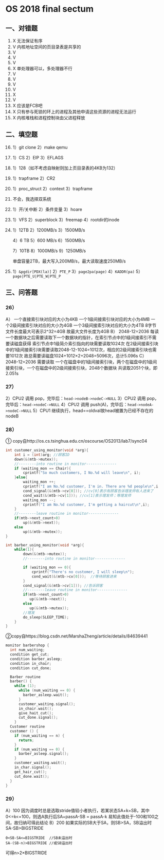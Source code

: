 # OS 2018 final sectum
## 一、对错题
1. X  无法保证有序
2. V  内核地址空间的页目录表是共享的
3. V
4. V
5. V
6. X  单处理器可以，多处理器不行
7. V
8. V
9. V
10. V
11. X
12. V
13. X  应该是FCB吧
14. X  只有参与死锁的环上的进程及其他申请这些资源的进程无法运行
15. X  内核堆栈和进程控制块由父进程释放
## 二、填空题
16. 1）git clone  2）make qemu

17. 1）CS  2）EIP  3）EFLAGS

18. 1）128（如不考虑自映射则加上页目录表的4KB为132）

19. 1）trapframe  2）CR2

20. 1）proc_struct  2）context  3）trapframe

21. 不会，我选择双系统

22. 1）开/关中断  2）条件变量  3）hoare

23. 1）VFS  2）superblock  3）freemap  4）rootdir的inode

24. 1）12TB  2）1200MB/s  3）1500MB/s

    4）6 TB   5）600 MB/s   6）1500MB/s  

    7）10TB  8）1000MB/s  9）1250MB/s

    单盘容量2TB，最大写入200MB/s，最大读取速度250MB/s

25. 1）`&pgdir[PDX(la)]` 
   2）`PTE_P` 
   3）`page2pa(page)` 
   4）`KADDR(pa)` 
   5）`page|PTE_U|PTE_W|PTE_P`
## 三、问答题
### 26）
A）
一个直接索引块对应的大小为4KB
一个1级间接索引块对应的大小为4MB
一个2级间接索引块对应的大小为4GB
一个3级间接索引块对应的大小为4TB
8字节文件长度最大可表示2^32=4GB
故最大文件长度为4GB
B）
2048-12=2036
每读一个数据块之后需要读取下一个数据块的指针，在索引节点中的1级间接索引不需要读磁盘获得
索引节点中1级简介索引指向的块需要读取1024次
在2级间接索引块中的1级间接索引块需要读取2048-12-1024=1012次，相应的2级间接索引块也需要1012次
故总需要读磁盘1024+1012×2+2048=5096次，总计5.096s
C）
2048-12=2036
需要读取 一个在磁盘中的1级间接索引块，两个在磁盘中的1级间接索引块，一个在磁盘中的2级间接索引块，2048个数据块
共读取2051个块，即2.051s

### 27）
2）CPU2 调用 pop，完毕后：`head->nodeB->nodeC->NULL`
3）CPU2 调用 pop，完毕后：`head->nodeC->NULL`
4）CPU2 调用 push(A)，完毕后：`head->nodeA->nodeC->NULL`
5）CPU1 继续执行，head==oldval故head被置为已经不存在的nodeB

### 28）
① copy自http://os.cs.tsinghua.edu.cn/oscourse/OS2013/lab7/sync04
```c
int customer_using_monitor(void *arg){
	int i = (int)arg; //顾客ID
    down(&(mtb->mutex));
    //--------into routine in monitor--------------
    if (waiting_mon == Chair){
    	cprintf("So much customers, I No.%d will leave\n", i);
    }else{
        waiting_mon ++;
        cprintf("I am No.%d customer, I'm in. There are %d people\n",i, waiting_mon);
        cond_signal(&(mtb->cv[0])); //cv[0]表示有顾客告诉理发师有人进来了
        cond_wait(&(mtb->cv[1])); //cv[1]表示理发师；等理发师
        waiting_mon --;
        cprintf("I am No.%d customer, I'm getting a haircut\n",i);
    }
    //--------leave routine in monitor--------------
    if(mtb->next_count>0)
        up(&(mtb->next));
    else
        up(&(mtb->mutex));
}

int barber_using_monitor(void *arg){
    while(1){
        down(&(mtb->mutex));
        //--------into routine in monitor--------------

        if (waiting_mon == 0){
        	cprintf("There's no customer, I will sleep\n");
            cond_wait(&(mtb->cv[0]));  //等待顾客进来
        }
        cond_signal(&(mtb->cv[1])); //告诉顾客
		//--------leave routine in monitor--------------
        if(mtb->next_count>0)
           up(&(mtb->next));
        else
           up(&(mtb->mutex));
        //理发
        do_sleep(SLEEP_TIME);
    }
}
```
②copy自https://blog.csdn.net/MarshaZheng/article/details/84639441
```c
monitor barbershop {
  int num_waiting;
  condition get_cut;
  condition barber_asleep;
  condition in_chair;
  condition cut_done;

  Barber routine
  barber() {
    while (1);
      while (num_waiting == 0) {  
        barber_asleep.wait();
      }
      customer_waiting.signal();
      in_chair.wait();  
      give_hait_cut();
      cut_done.signal();
    }
  Customer routine
  customer () {
    if (num_waiting == n) {
      return;
    }
    if (num_waiting == 0) {
      barber_asleep.signal();
    }
    customer_waiting.wait();
    in_char.signal();
    get_hair_cut();
    cut_done.wait();
  }
}
```
### 29）
A）100
因为调度时总是选取stride值较小者执行，若某状态SA+k=SB，其中0<=k<=100，则选A执行后SA+passA-SB = passA-k
易知此值处于-100和100之间，故归纳可得此结论
B）200
如果实际的SB大于SA，则SB>SA，SB溢出时SA-SB>BIGSTRIDE

```
0<SB-SA<=BIGSTRIDE  //SB未溢出时
SA-(SB-n)>BIGSTRIDE //或SB溢出时
```
可得n>2×BIGSTRIDE